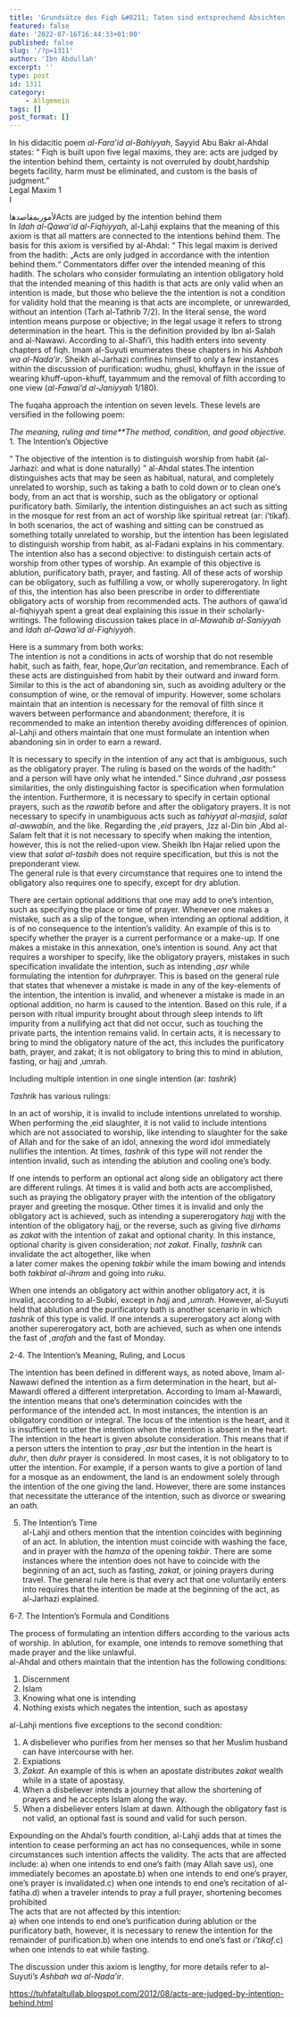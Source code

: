 ```yaml
---
title: 'Grundsätze des Fiqh &#8211; Taten sind entsprechend Absichten (2/6)'
featured: false
date: '2022-07-16T16:44:33+01:00'
published: false
slug: '/?p=1311'
author: 'Ibn Abdullah'
excerpt: ''
type: post
id: 1311
category:
    - Allgemein
tags: []
post_format: []
---
```

In his didacitic poem *al-Fara’id al-Bahiyyah*, Sayyid Abu Bakr al-Ahdal states: “ Fiqh is built upon five legal maxims, they are: acts are judged by the intention behind them, certainty is not overruled by doubt,hardship begets facility, harm must be eliminated, and custom is the basis of judgment.”  
Legal Maxim 1   
ا

لأموربمقاصدهاActs are judged by the intention behind them  
 In *Idah al-Qawa’id al-Fiqhiyyah*, al-Lahji explains that the meaning of this axiom is that all matters are connected to the intentions behind them. The basis for this axiom is versified by al-Ahdal: “ This legal maxim is derived from the hadith: „Acts are only judged in accordance with the intention behind them.“ Commentators differ over the intended meaning of this hadith. The scholars who consider formulating an intention obligatory hold that the intended meaning of this hadith is that acts are only valid when an intention is made, but those who believe the the intention is not a condition for validity hold that the meaning is that acts are incomplete, or unrewarded, without an intention (Tarh al-Tathrib 7/2). In the literal sense, the word intention means purpose or objective; in the legal usage it refers to strong determination in the heart. This is the definition provided by Ibn al-Salah and al-Nawawi. According to al-Shafi’i, this hadith enters into seventy chapters of fiqh. Imam al-Suyuti enumerates these chapters in his *Ashbah wa al-Nada’ir*. Sheikh al-Jarhazi confines himself to only a few instances within the discussion of purification: wudhu, ghusl, khuffayn in the issue of wearing khuff-upon-khuff, tayammum and the removal of filth according to one view (*al-Fawai’d al-Janiyyah* 1/180).

 The fuqaha approach the intention on seven levels. These levels are versified in the following poem:

*The meaning, ruling and time**The method, condition, and good objective.*  
1\. The Intention’s Objective

“ The objective of the intention is to distinguish worship from habit (al-Jarhazi: and what is done naturally) ” al-Ahdal states.The intention distinguishes acts that may be seen as habitual, natural, and completely unrelated to worship, such as taking a bath to cold down or to clean one’s body, from an act that is worship, such as the obligatory or optional purificatory bath. Similarly, the intention distinguishes an act such as sitting in the mosque for rest from an act of worship like spiritual retreat (ar: i’tikaf). In both scenarios, the act of washing and sitting can be construed as something totally unrelated to worship, but the intention has been legislated to distinguish worship from habit, as al-Fadani explains in his commentary. The intention also has a second objective: to distinguish certain acts of worship from other types of worship. An example of this objective is ablution, purificatory bath, prayer, and fasting. All of these acts of worship can be obligatory, such as fulfilling a vow, or wholly supererogatory. In light of this, the intention has also been prescribe in order to differentiate obligatory acts of worship from recommended acts. The authors of qawa’id al-fiqhiyyah spent a great deal explaining this issue in their scholarly-writings. The following discussion takes place in *al-Mawahib al-Saniyyah* and *Idah al-Qawa’id al-Fiqhiyyah*.

Here is a summary from both works:   
The intention is not a conditions in acts of worship that do not resemble habit, such as faith, fear, hope,*Qur’an* recitation, and remembrance. Each of these acts are distinguished from habit by their outward and inward form. Similar to this is the act of abandoning sin, such as avoiding adultery or the consumption of wine, or the removal of impurity. However, some scholars maintain that an intention is necessary for the removal of filth since it wavers between performance and abandonment; therefore, it is recommended to make an intention thereby avoiding differences of opinion. al-Lahji and others maintain that one must formulate an intention when abandoning sin in order to earn a reward.

It is necessary to specify in the intention of any act that is ambiguous, such as the obligatory prayer. The ruling is based on the words of the hadith:“ and a person will have only what he intended.“ Since *duhr*and *‚asr* possess similarities, the only distinguishing factor is specification when formulation the intention. Furthermore, it is necessary to specify in certain optional prayers, such as the *rawatib* before and after the obligatory prayers. It is not necessary to specify in unambiguous acts such as *tahiyyat al-masjid*, *salat al-awwabin*, and the like. Regarding the *‚eid* prayers, ‚Izz al-Din bin ‚Abd al-Salam felt that it is not necessary to specify when making the intention, however, this is not the relied-upon view. Sheikh Ibn Hajar relied upon the view that *salat al-tasbih* does not require specification, but this is not the preponderant view.   
The general rule is that every circumstance that requires one to intend the obligatory also requires one to specify, except for dry ablution.

There are certain optional additions that one may add to one’s intention, such as specifying the place or time of prayer. Whenever one makes a mistake, such as a slip of the tongue, when intending an optional addition, it is of no consequence to the intention’s validity. An example of this is to specify whether the prayer is a current performance or a make-up. If one makes a mistake in this annexation, one’s intention is sound. Any act that requires a worshiper to specify, like the obligatory prayers, mistakes in such specification invalidate the intention, such as intending *‚asr* while formulating the intention for *duhr*prayer. This is based on the general rule that states that whenever a mistake is made in any of the key-elements of the intention, the intention is invalid, and whenever a mistake is made in an optional addition, no harm is caused to the intention. Based on this rule, if a person with ritual impurity brought about through sleep intends to lift impurity from a nullifying act that did not occur, such as touching the private parts, the intention remains valid. In certain acts, it is necessary to bring to mind the obligatory nature of the act, this includes the purificatory bath, prayer, and zakat; it is not obligatory to bring this to mind in ablution, fasting, or hajj and ‚umrah.

 Including multiple intention in one single intention (ar: *tashrik*)

*Tashrik* has various rulings:

In an act of worship, it is invalid to include intentions unrelated to worship. When performing the ‚eid slaughter, it is not valid to include intentions which are not associated to worship, like intending to slaughter for the sake of Allah and for the sake of an idol, annexing the word idol immediately nullifies the intention. At times, *tashrik* of this type will not render the intention invalid, such as intending the ablution and cooling one’s body.

If one intends to perform an optional act along side an obligatory act there are different rulings. At times it is valid and both acts are accomplished, such as praying the obligatory prayer with the intention of the obligatory prayer and greeting the mosque. Other times it is invalid and only the obligatory act is achieved, such as intending a supererogatory *hajj* with the intention of the obligatory hajj, or the reverse, such as giving five *dirhams* as *zakat* with the intention of zakat and optional charity. In this instance, optional charity is given consideration; *not zakat*. Finally, *tashrik* can invalidate the act altogether, like when   
a later comer makes the opening *takbir* while the imam bowing and intends both *takbirat al-ihram* and going into *ruku*.

When one intends an obligatory act within another obligatory act, it is invalid, according to al-Subki, except in *hajj* and *‚umrah*. However, al-Suyuti held that ablution and the purificatory bath is another scenario in which *tashrik* of this type is valid. If one intends a supererogatory act along with another supererogatory act, both are achieved, such as when one intends the fast of *‚arafah* and the fast of Monday.

2-4. The Intention’s Meaning, Ruling, and Locus

The intention has been defined in different ways, as noted above, Imam al-Nawawi defined the intention as a firm determination in the heart, but al-Mawardi offered a different interpretation. According to Imam al-Mawardi, the intention means that one’s determination coincides with the performance of the intended act. In most instances, the intention is an obligatory condition or integral. The locus of the intention is the heart, and it is insufficient to utter the intention when the intention is absent in the heart. The intention in the heart is given absolute consideration. This means that if a person utters the intention to pray *‚asr* but the intention in the heart is *duhr*, then *duhr* prayer is considered. In most cases, it is not obligatory to to utter the intention. For example, if a person wants to give a portion of land for a mosque as an endowment, the land is an endowment solely through the intention of the one giving the land. However, there are some instances that necessitate the utterance of the intention, such as divorce or swearing an oath.

 5. The Intention’s Time   
al-Lahji and others mention that the intention coincides with beginning of an act. In ablution, the intention must coincide with washing the face, and in prayer with the *hamza* of the opening *takbir*. There are some instances where the intention does not have to coincide with the beginning of an act, such as fasting, *zakat*, or joining prayers during travel. The general rule here is that every act that one voluntarily enters into requires that the intention be made at the beginning of the act, as al-Jarhazi explained.

6-7. The Intention’s Formula and Conditions

The process of formulating an intention differs according to the various acts of worship. In ablution, for example, one intends to remove something that made prayer and the like unlawful.  
al-Ahdal and others maintain that the intention has the following conditions:

1. Discernment
2. Islam
3. Knowing what one is intending
4. Nothing exists which negates the intention, such as apostasy

al-Lahji mentions five exceptions to the second condition:

1. A disbeliever who purifies from her menses so that her Muslim husband can have intercourse with her.
2. Expiations
3. *Zakat*. An example of this is when an apostate distributes *zakat* wealth while in a state of apostasy.
4. When a disbeliever intends a journey that allow the shortening of prayers and he accepts Islam along the way.
5. When a disbeliever enters Islam at dawn. Although the obligatory fast is not valid, an optional fast is sound and valid for such person.

Expounding on the Ahdal’s fourth condition, al-Lahji adds that at times the intention to cease performing an act has no consequences, while in some circumstances such intention affects the validity. The acts that are affected include: a) when one intends to end one’s faith (may Allah save us), one immediately becomes an apostate.b) when one intends to end one’s prayer, one’s prayer is invalidated.c) when one intends to end one’s recitation of al-fatiha.d) when a traveler intends to pray a full prayer, shortening becomes prohibited  
The acts that are not affected by this intention:  
a) when one intends to end one’s purification during ablution or the purificatory bath, however, it is necessary to renew the intention for the remainder of purification.b) when one intends to end one’s fast or *i’tikaf*.c) when one intends to eat while fasting.

The discussion under this axiom is lengthy, for more details refer to al-Suyuti’s *Ashbah wa al-Nada’ir*.

https://tuhfataltullab.blogspot.com/2012/08/acts-are-judged-by-intention-behind.html